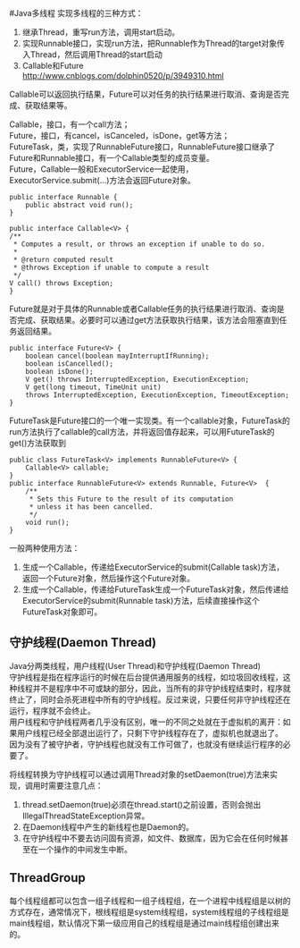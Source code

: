 #Java多线程
实现多线程的三种方式：    

1. 继承Thread，重写run方法，调用start启动。     
2. 实现Runnable接口，实现run方法，把Runnable作为Thread的target对象传入Thread，然后调用Thread的start启动      
3. Callable和Future     
<http://www.cnblogs.com/dolphin0520/p/3949310.html>

Callable可以返回执行结果，Future可以对任务的执行结果进行取消、查询是否完成、获取结果等。     

Callable，接口，有一个call方法；        
Future，接口，有cancel，isCanceled，isDone，get等方法；     
FutureTask，类，实现了RunnableFuture接口，RunnableFuture接口继承了Future和Runnable接口，有一个Callable类型的成员变量。      
Future，Callable一般和ExecutorService一起使用，ExecutorService.submit(...)方法会返回Future对象。
	
	public interface Runnable {
    	public abstract void run();
	}
	
	public interface Callable<V> {
    /**
     * Computes a result, or throws an exception if unable to do so.
     *
     * @return computed result
     * @throws Exception if unable to compute a result
     */
    V call() throws Exception;
	}

Future就是对于具体的Runnable或者Callable任务的执行结果进行取消、查询是否完成、获取结果。必要时可以通过get方法获取执行结果，该方法会阻塞直到任务返回结果。	

	public interface Future<V> {
   		boolean cancel(boolean mayInterruptIfRunning);
   		boolean isCancelled();
   		boolean isDone();
    	V get() throws InterruptedException, ExecutionException;
    	V get(long timeout, TimeUnit unit)
        throws InterruptedException, ExecutionException, TimeoutException;
	}


FutureTask是Future接口的一个唯一实现类。有一个callable对象，FutureTask的run方法执行了callable的call方法，并将返回值存起来，可以用FutureTask的get()方法获取到
   
	public class FutureTask<V> implements RunnableFuture<V> {
		Callable<V> callable;
	}
	public interface RunnableFuture<V> extends Runnable, Future<V> 	{
    	/**
    	 * Sets this Future to the result of its computation
    	 * unless it has been cancelled.
    	 */
    	void run();
	}	
	
	
一般两种使用方法：
    
1. 生成一个Callable，传递给ExecutorService的submit(Callable task)方法，返回一个Future对象，然后操作这个Future对象。
2. 生成一个Callable，传递给FutureTask生成一个FutureTask对象，然后传递给ExecutorService的submit(Runnable task)方法，后续直接操作这个FutureTask对象即可。              
                 
                 
守护线程(Daemon Thread)
-------------------------
Java分两类线程，用户线程(User Thread)和守护线程(Daemon Thread)             
守护线程是指在程序运行的时候在后台提供通用服务的线程，如垃圾回收线程，这种线程并不是程序中不可或缺的部分，因此，当所有的非守护线程结束时，程序就终止了，同时会杀死进程中所有的守护线程。反过来说，只要任何非守护线程还在运行，程序就不会终止。          
用户线程和守护线程两者几乎没有区别，唯一的不同之处就在于虚拟机的离开：如果用户线程已经全部退出运行了，只剩下守护线程存在了，虚拟机也就退出了。 因为没有了被守护者，守护线程也就没有工作可做了，也就没有继续运行程序的必要了。          

将线程转换为守护线程可以通过调用Thread对象的setDaemon(true)方法来实现，调用时需要注意几点：        
1. thread.setDaemon(true)必须在thread.start()之前设置，否则会抛出IllegalThreadStateException异常。       
2. 在Daemon线程中产生的新线程也是Daemon的。             
3. 在守护线程中不要去访问固有资源，如文件、数据库，因为它会在任何时候甚至在一个操作的中间发生中断。       


ThreadGroup
--------------------------
每个线程组都可以包含一组子线程和一组子线程组，在一个进程中线程组是以树的方式存在，通常情况下，根线程组是system线程组，system线程组的子线程组是main线程组，默认情况下第一级应用自己的线程组是通过main线程组创建出来的。
